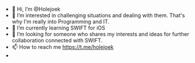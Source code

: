 - 👋 Hi, I’m @Holejoek
- 👀 I’m interested in challenging situations and dealing with them. That's why I'm really into Programming and IT.      
- 🌱 I’m currently learning SWIFT for iOS
- 💞️ I’m looking for someone who shares my interests and ideas for further collaboration connected with SWIFT.
- 📫 How to reach me https://t.me/holejoek
- 

<!---
Holejoek/Holejoek is a ✨ special ✨ repository because its `README.md` (this file) appears on your GitHub profile.
You can click the Preview link to take a look at your changes.
--->
